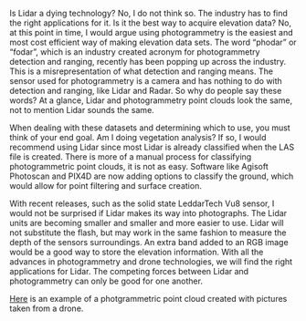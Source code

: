 Is Lidar a dying technology? No, I do not think so. The industry has to find the right applications for it. Is it the best way to acquire elevation data? No, at this point in time, I would argue using photogrammetry is the easiest and most cost efficient way of making elevation data sets. The word “phodar” or “fodar”, which is an industry created acronym for photogrammetry detection and ranging, recently has been popping up across the industry.  This is a misrepresentation of what detection and ranging means. The sensor used for photogrammetry is a camera and has nothing to do with detection and ranging, like Lidar and Radar. So why do people say these words? At a glance, Lidar and photogrammetry point clouds look the same, not to mention Lidar sounds the same.

When dealing with these datasets and determining which to use, you must think of your end goal. Am I doing vegetation analysis? If so, I would recommend using Lidar since most Lidar is already classified when the LAS file is created. There is more of a manual process for classifying photogrammetric point clouds, it is not as easy. Software like Agisoft Photoscan and PIX4D are now adding options to classify the ground, which would allow for point filtering and surface creation.

With recent releases, such as the solid state LeddarTech Vu8 sensor, I would not be surprised if Lidar makes its way into photographs. The Lidar units are becoming smaller and smaller and more easier to use. Lidar will not substitute the flash, but may work in the same fashion to measure the depth of the sensors surroundings. An extra band added to an RGB image would be a good way to store the elevation information. With all the advances in photogrammetry and drone technologies, we will find the right applications for Lidar. The competing forces between Lidar and photogrammetry can only be good for one another.

<a href="http://54.152.25.201:8080/potree/galisteo.html">Here</a> is an example of a photgrammetric point cloud created with pictures taken from a drone.
